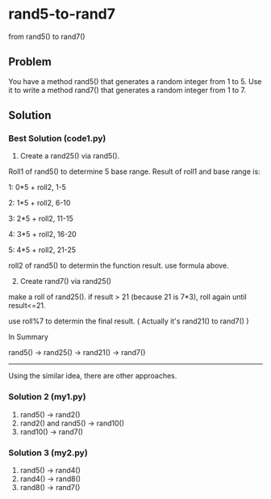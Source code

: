 # rand5-to-rand7
from rand5() to rand7()

## Problem

You have a method rand5() that generates a random integer from 1 to 5. 
Use it to write a method rand7() that generates a random integer from 1 to 7.

## Solution

### Best Solution (code1.py)

1. Create a rand25() via rand5().

Roll1 of rand5() to determine 5 base range. Result of roll1 and base range is:

1: 0*5 + roll2, 1-5

2: 1*5 + roll2, 6-10

3: 2*5 + roll2, 11-15

4: 3*5 + roll2, 16-20

5: 4*5 + roll2, 21-25

roll2 of rand5() to determin the function result. use formula above.

2. Create rand7() via rand25()

make a roll of rand25(). if result > 21 (because 21 is 7*3), roll again until result<=21.

use roll%7 to determin the final result. ( Actually it's rand21() to rand7() )

In Summary

rand5() -> rand25() -> rand21() -> rand7()

-----

Using the similar idea, there are other approaches.

### Solution 2 (my1.py)

1. rand5() -> rand2()
2. rand2() and rand5() -> rand10()
3. rand10() -> rand7()

### Solution 3 (my2.py)

1. rand5() -> rand4()
2. rand4() -> rand8()
3. rand8() -> rand7()

